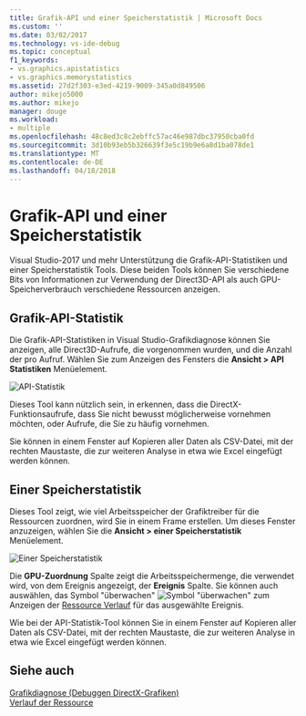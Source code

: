 ```yaml
---
title: Grafik-API und einer Speicherstatistik | Microsoft Docs
ms.custom: ''
ms.date: 03/02/2017
ms.technology: vs-ide-debug
ms.topic: conceptual
f1_keywords:
- vs.graphics.apistatistics
- vs.graphics.memorystatistics
ms.assetid: 27d2f303-e3ed-4219-9009-345a0d849506
author: mikejo5000
ms.author: mikejo
manager: douge
ms.workload:
- multiple
ms.openlocfilehash: 48c8ed3c8c2ebffc57ac46e987dbc37950cba0fd
ms.sourcegitcommit: 3d10b93eb5b326639f3e5c19b9e6a8d1ba078de1
ms.translationtype: MT
ms.contentlocale: de-DE
ms.lasthandoff: 04/18/2018
---
```

# <a name="graphics-api-and-memory-statistics"></a>Grafik-API und einer Speicherstatistik
<!-- VERSIONLESS -->
Visual Studio-2017 und mehr Unterstützung die Grafik-API-Statistiken und einer Speicherstatistik Tools.  Diese beiden Tools können Sie verschiedene Bits von Informationen zur Verwendung der Direct3D-API als auch GPU-Speicherverbrauch verschiedene Ressourcen anzeigen.

## <a name="graphics-api-statistics"></a>Grafik-API-Statistik
Die Grafik-API-Statistiken in Visual Studio-Grafikdiagnose können Sie anzeigen, alle Direct3D-Aufrufe, die vorgenommen wurden, und die Anzahl der pro Aufruf.  Wählen Sie zum Anzeigen des Fensters die **Ansicht > API Statistiken** Menüelement.

![API-Statistik](media/gfx_diag_api_statistics.png)

Dieses Tool kann nützlich sein, in erkennen, dass die DirectX-Funktionsaufrufe, dass Sie nicht bewusst möglicherweise vornehmen möchten, oder Aufrufe, die Sie zu häufig vornehmen.

Sie können in einem Fenster auf Kopieren aller Daten als CSV-Datei, mit der rechten Maustaste, die zur weiteren Analyse in etwa wie Excel eingefügt werden können.

## <a name="memory-statistics"></a>Einer Speicherstatistik
Dieses Tool zeigt, wie viel Arbeitsspeicher der Grafiktreiber für die Ressourcen zuordnen, wird Sie in einem Frame erstellen.  Um dieses Fenster anzuzeigen, wählen Sie die **Ansicht > einer Speicherstatistik** Menüelement.

![Einer Speicherstatistik](media/gfx_diag_memory_statistics.png)

Die **GPU-Zuordnung** Spalte zeigt die Arbeitsspeichermenge, die verwendet wird, von dem Ereignis angezeigt, der **Ereignis** Spalte.  Sie können auch auswählen, das Symbol "überwachen" ![Symbol "überwachen"](media/gfx_watch.png) zum Anzeigen der [Ressource Verlauf](graphics-event-list.md#resource-history) für das ausgewählte Ereignis.

Wie bei der API-Statistik-Tool können Sie in einem Fenster auf Kopieren aller Daten als CSV-Datei, mit der rechten Maustaste, die zur weiteren Analyse in etwa wie Excel eingefügt werden können.

## <a name="see-also"></a>Siehe auch  
[Grafikdiagnose (Debuggen DirectX-Grafiken)](visual-studio-graphics-diagnostics.md)   
[Verlauf der Ressource](graphics-event-list.md#resource-history)
<!-- /VERSIONLESS -->